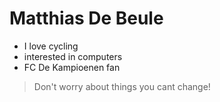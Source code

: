 # Matthias De Beule

- I love cycling
- interested in computers
- FC De Kampioenen fan

> Don't worry about things you cant change!